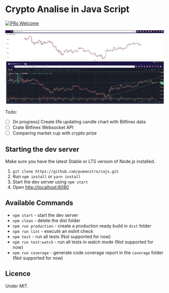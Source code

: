 # Crypto Analise in Java Script

[![PRs Welcome](https://img.shields.io/badge/PRs-welcome-brightgreen.svg?style=flat-square)](http://makeapullrequest.com)

![What I did](/moveOn.png "Logo Title Text 1")

Todo:

- [ ] [In progress] Create life updating candle chart with Bitfinex data
- [ ] Crate Bitfinex Websocket API
- [ ] Comparing market cup with crypto prize

## Starting the dev server

Make sure you have the latest Stable or LTS version of Node.js installed.

1. `git clone https://github.com/pumanitro/cajs.git`
2. Run `npm install` or `yarn install`
3. Start the dev server using `npm start`
3. Open [http://localhost:8080](http://localhost:8080)

## Available Commands

- `npm start` - start the dev server
- `npm clean` - delete the dist folder
- `npm run production` - create a production ready build in `dist` folder
- `npm run lint` - execute an eslint check
- `npm test` - run all tests (Not supported for now)
- `npm run test:watch` - run all tests in watch mode (Not supported for now)
- `npm run coverage` - generate code coverage report in the `coverage` folder (Not supported for now)

## Licence

Under MIT.
